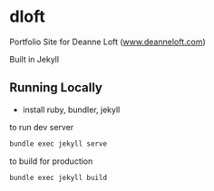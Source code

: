 # dloft
Portfolio Site for Deanne Loft (www.deanneloft.com)

Built in Jekyll

## Running Locally
* install ruby, bundler, jekyll

to run dev server
```bash
bundle exec jekyll serve
```

to build for production
```bash
bundle exec jekyll build
```
